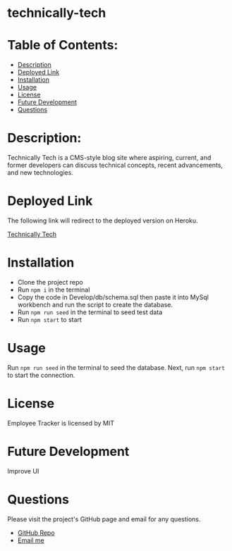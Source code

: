 # technically-tech

<h1>Table of Contents:</h1>
<ul>
  <li><a href="#description">Description</a></li>
  <li><a href="#deploy">Deployed Link</a></li>
  <li><a href="#installation">Installation</a></li>
  <li><a href="#usage">Usage</a></li>
  <li><a href="#license">License</a></li>
  <li><a href="#tests">Future Development</a></li>
  <li><a href="#questions">Questions</a></li>
</ul>
<h1 id="description">Description:</h1>
Technically Tech is a CMS-style blog site where aspiring, current, and former developers can discuss technical concepts, recent advancements, and new technologies.

<h1 id="installation">Deployed Link</h1>
The following link will redirect to the deployed version on Heroku.

<a href="https://technically-tech.herokuapp.com/login">Technically Tech</a>

<h1 id="installation">Installation</h1>

- Clone the project repo 
- Run `npm i` in the terminal 
- Copy the code in Develop/db/schema.sql then paste it into MySql workbench and run the script to create the database.
- Run `npm run seed` in the terminal to seed test data
- Run `npm start` to start

<h1 id="usage">Usage</h1>

Run `npm run seed` in the terminal to seed the database. Next, run `npm start` to start the connection.
<h1 id="license">License</h1>
<p>Employee Tracker is licensed by MIT</p>

<h1 id="tests">Future Development</h1>
<p>Improve UI</p>
<h1 id="questions">Questions</h1>
<p>Please visit the project's GitHub page and email for any questions.</p>
<ul>
  <li><a href="https://github.com/ktkyletran/technically-tech">GitHub Repo</a></li>
  <li><a href="mailto: ktkyletran@gmail.com">Email me</a></li>
</ul>

